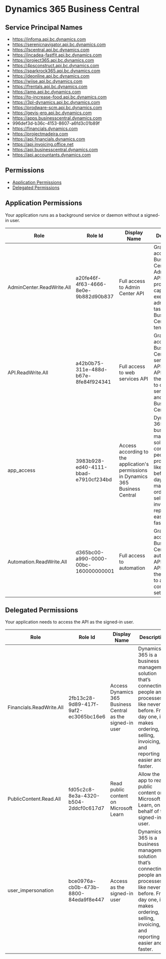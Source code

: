# Dynamics 365 Business Central
## Service Principal Names
- https://infoma.api.bc.dynamics.com
- https://serenicnavigator.api.bc.dynamics.com
- https://lscentral.api.bc.dynamics.com
- https://incadea-fastfit.api.bc.dynamics.com
- https://project365.api.bc.dynamics.com
- https://4psconstruct.api.bc.dynamics.com
- https://sparkrock365.api.bc.dynamics.com
- https://deonline.api.bc.dynamics.com
- https://wiise.api.bc.dynamics.com
- https://frentals.api.bc.dynamics.com
- https://amp.api.bc.dynamics.com
- https://to-increase-food.api.bc.dynamics.com
- https://3pl-dynamics.api.bc.dynamics.com
- https://prodware-scm.api.bc.dynamics.com
- https://gevis-erp.api.bc.dynamics.com
- https://apps.businesscentral.dynamics.com
- 996def3d-b36c-4153-8607-a6fd3c01b89f
- https://financials.dynamics.com
- https://projectmadeira.com
- https://api.financials.dynamics.com
- https://api.invoicing.office.net
- https://api.businesscentral.dynamics.com
- https://api.accountants.dynamics.com

 ## Permissions
- [Application Permissions](#application-permissions)
- [Delegated Permissions](#delegated-permissions)

## Application Permissions
Your application runs as a background service or daemon without a signed-in user.

| Role | Role Id | Display Name | Description |
|---|---|---|---|
| AdminCenter.ReadWrite.All | a20fe46f-4f63-4666-8e0e-9b882d90b837 | Full access to Admin Center API | Grants full access to the Business Central Admin Center API. This API provides capability to execute administrative tasks for a Business Central tenant. |
| API.ReadWrite.All | a42b0b75-311e-488d-b67e-8fe84f924341 | Full access to web services API | Grants full access to the Business Central web services APIs. These APIs provide the capability to call web services APIs and modify Business Central data.	 |
| app_access | 3983b928-ed40-4111-bbad-e7910cf234bd | Access according to the application's permissions in Dynamics 365 Business Central | Dynamics 365 is a business management solution that’s connecting people and processes like never before. From day one, it makes ordering, selling, invoicing, and reporting easier and faster. |
| Automation.ReadWrite.All | d365bc00-a990-0000-00bc-160000000001 | Full access to automation | Grants full access to the Business Central automation APIs. These APIs provide the capability to automate company setup. |

## Delegated Permissions
Your application needs to access the API as the signed-in user. 

| Role | Role Id | Display Name | Description |
|---|---|---|---|
| Financials.ReadWrite.All | 2fb13c28-9d89-417f-9af2-ec3065bc16e6 | Access Dynamics 365 Business Central as the signed-in user | Dynamics 365 is a business management solution that’s connecting people and processes like never before. From day one, it makes ordering, selling, invoicing, and reporting easier and faster. |
| PublicContent.Read.All | fd05c2c8-8e3a-4320-b504-2ddcf0c617d7 | Read public content on Microsoft Learn | Allow the app to read public content on Microsoft Learn, on behalf of the signed-in user. |
| user_impersonation | bce0976a-cb0b-473b-8800-84eda9f8e447 | Access as the signed-in user | Dynamics 365 is a business management solution that’s connecting people and processes like never before. From day one, it makes ordering, selling, invoicing, and reporting easier and faster. |

